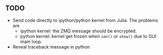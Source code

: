 ## TODO

* Send code directly to ipython/python kernel from Julia. The problems
are
    * ipython kernel: the ZMQ message should be encrypted.
    * python kernel: kernel get frozen when `ion()` or `show()` due to GUI main loop.
* Reveal traceback message in python
